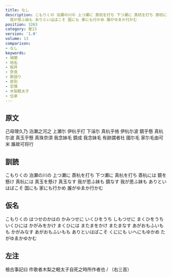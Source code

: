 ```yaml
---
title: なし
description: こもりくの 泊瀬の川の 上つ瀬に 斎杭を打ち 下つ瀬に 真杭を打ち 斎杭には 鏡を懸け 真杭には 真玉を懸け 真玉なす 我が思ふ妹も 鏡なす
  我が思ふ妹も ありといはばこそ 国にも 家にも行かめ 誰がゆゑか行かむ
position: 3263
category: 巻13
version: '1.0'
volume: 13
comparison:
- なし
keywords:
- 相聞
- 地名
- 桜井
- 奈良
- 歌語り
- 悲別
- 恋情
- 木梨軽太子
- 伝承
---
```


## 原文

己母理久乃 泊瀬之河之 上瀬尓 伊杭乎打 下湍尓 真杭乎挌 伊杭尓波 鏡乎懸 真杭尓波 真玉乎懸 真珠奈須 我念妹毛 鏡成 我念妹毛 有跡謂者社 國尓毛 家尓毛由可米 誰故可将行

## 訓読

こもりくの 泊瀬の川の 上つ瀬に 斎杭を打ち 下つ瀬に 真杭を打ち 斎杭には 鏡を懸け 真杭には 真玉を懸け 真玉なす 我が思ふ妹も 鏡なす 我が思ふ妹も ありといはばこそ 国にも 家にも行かめ 誰がゆゑか行かむ

## 仮名

こもりくの はつせのかはの かみつせに いくひをうち しもつせに まくひをうち いくひには かがみをかけ まくひには またまをかけ またまなす あがおもふいもも かがみなす あがおもふいもも ありといはばこそ くににも いへにもゆかめ たがゆゑかゆかむ

## 左注

檢古事記曰 件歌者木梨之軽太子自死之時所作者也 / （右三首）
